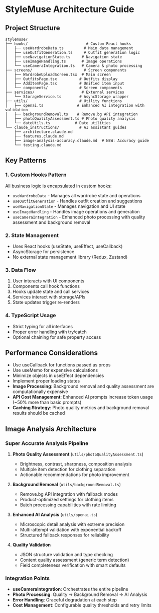 # StyleMuse Architecture Guide

## Project Structure
```
stylemuse/
├── hooks/                          # Custom React hooks
│   ├── useWardrobeData.ts         # Main data management
│   ├── useOutfitGeneration.ts     # Outfit generation logic
│   ├── useNavigationState.ts     # Navigation state
│   ├── useImageHandling.ts       # Image operations
│   └── useCameraIntegration.ts   # Camera & photo processing
├── screens/                       # Screen components
│   ├── WardrobeUploadScreen.tsx  # Main screen
│   ├── OutfitsPage.tsx          # Outfits display
│   ├── AddItemPage.tsx          # Unified item input
│   └── components/              # Screen components
├── services/                     # External services
│   └── StorageService.ts        # AsyncStorage wrapper
├── utils/                       # Utility functions
│   ├── openai.ts               # Enhanced AI integration with validation
│   ├── backgroundRemoval.ts    # Remove.bg API integration
│   ├── photoQualityAssessment.ts # Photo quality analysis
│   └── dateUtils.ts           # Date utilities
└── claude_instructions/         # AI assistant guides
    ├── architecture.claude.md
    ├── features.claude.md
    ├── image-analysis-accuracy.claude.md  # NEW: Accuracy guide
    └── testing.claude.md
```

## Key Patterns

### 1. Custom Hooks Pattern
All business logic is encapsulated in custom hooks:
- `useWardrobeData` - Manages all wardrobe state and operations
- `useOutfitGeneration` - Handles outfit creation and suggestions
- `useNavigationState` - Manages navigation and UI state
- `useImageHandling` - Handles image operations and generation
- `useCameraIntegration` - Enhanced photo processing with quality assessment and background removal

### 2. State Management
- Uses React hooks (useState, useEffect, useCallback)
- AsyncStorage for persistence
- No external state management library (Redux, Zustand)

### 3. Data Flow
1. User interacts with UI components
2. Components call hook functions
3. Hooks update state and call services
4. Services interact with storage/APIs
5. State updates trigger re-renders

### 4. TypeScript Usage
- Strict typing for all interfaces
- Proper error handling with try/catch
- Optional chaining for safe property access

## Performance Considerations
- Use useCallback for functions passed as props
- Use useMemo for expensive calculations
- Minimize objects in useEffect dependencies
- Implement proper loading states
- **Image Processing**: Background removal and quality assessment are computationally expensive
- **API Cost Management**: Enhanced AI prompts increase token usage (~50% more than basic prompts)
- **Caching Strategy**: Photo quality metrics and background removal results should be cached

## Image Analysis Architecture

### Super Accurate Analysis Pipeline
1. **Photo Quality Assessment** (`utils/photoQualityAssessment.ts`)
   - Brightness, contrast, sharpness, composition analysis
   - Multiple item detection for clothing separation
   - Actionable recommendations for photo improvement

2. **Background Removal** (`utils/backgroundRemoval.ts`)
   - Remove.bg API integration with fallback modes
   - Product-optimized settings for clothing items
   - Batch processing capabilities with rate limiting

3. **Enhanced AI Analysis** (`utils/openai.ts`)
   - Microscopic detail analysis with extreme precision
   - Multi-attempt validation with exponential backoff
   - Structured fallback responses for reliability

4. **Quality Validation**
   - JSON structure validation and type checking
   - Content quality assessment (generic term detection)
   - Field completeness verification with smart defaults

### Integration Points
- **useCameraIntegration**: Orchestrates the entire pipeline
- **Photo Processing**: Quality → Background Removal → AI Analysis
- **Error Handling**: Graceful degradation at each step
- **Cost Management**: Configurable quality thresholds and retry limits